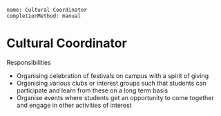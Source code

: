 ```ngMeta
name: Cultural Coordinator
completionMethod: manual
```

# Cultural Coordinator

Responsibilities
- Organising celebration of festivals on campus with a spirit of giving 
- Organising various clubs or interest groups such that students can participate and learn from these on a long term basis
- Organise events where students get an opportunity to come together and engage in other activities of interest

